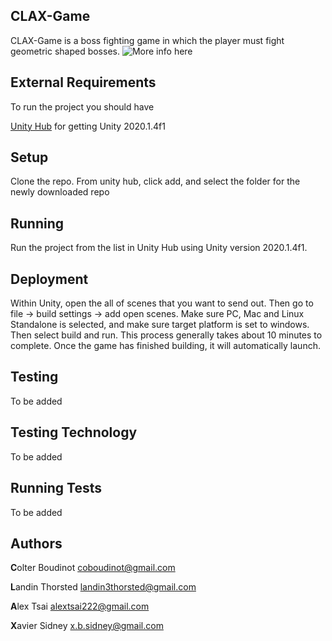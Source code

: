 ## CLAX-Game

CLAX-Game is a boss fighting game in which the player must fight geometric shaped bosses.
![More info here](https://github.com/SCCapstone/CLAX-Game/wiki/Design)

## External Requirements

To run the project you should have

[Unity Hub](https://unity3d.com/get-unity/download) for getting Unity 2020.1.4f1

## Setup

Clone the repo. From unity hub, click add, and select the folder for the newly downloaded repo

## Running

Run the project from the list in Unity Hub using Unity version 2020.1.4f1. 

## Deployment

Within Unity, open the all of scenes that you want to send out. Then go to file -> build settings -> add open scenes. Make sure PC, Mac and Linux Standalone is selected, and make sure target platform is set to windows. Then select build and run. This process generally takes about 10 minutes to complete. Once the game has finished building, it will automatically launch.

## Testing

To be added

## Testing Technology

To be added

## Running Tests

To be added

## Authors

<b>C</b>olter Boudinot coboudinot@gmail.com

<b>L</b>andin Thorsted landin3thorsted@gmail.com

<b>A</b>lex Tsai alextsai222@gmail.com

<b>X</b>avier Sidney x.b.sidney@gmail.com
